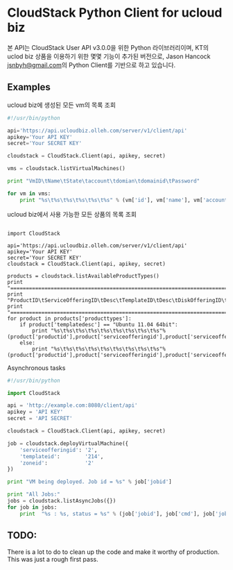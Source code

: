 CloudStack Python Client for ucloud biz
==========================================

본 API는 CloudStack User API v3.0.0을 위한 Python 라이브러리이며, KT의 uclod biz 상품을 이용하기 위한 몇몇 기능이 추가된 버전으로, Jason Hancock <jsnbyh@gmail.com>의 Python Client를 기반으로 하고 있습니다.

Examples
--------

ucloud biz에 생성된 모든 vm의 목록 조회

```python
#!/usr/bin/python

api='https://api.ucloudbiz.olleh.com/server/v1/client/api'
apikey='Your API KEY'
secret='Your SECRET KEY'

cloudstack = CloudStack.Client(api, apikey, secret)

vms = cloudstack.listVirtualMachines()

print "VmID\tName\tState\taccount\tdomian\tdomainid\tPassword"

for vm in vms:
    print "%s\t%s\t%s\t%s\t%s\t%s" % (vm['id'], vm['name'], vm['account'], vm['domain'], vm['domainid'], vm['state'])

```

ucloud biz에서 사용 가능한 모든 상품의 목록 조회

```#!/usr/bin/python

import CloudStack

api='https://api.ucloudbiz.olleh.com/server/v1/client/api'
apikey='Your API KEY'
secret='Your SECRET KEY'
cloudstack = CloudStack.Client(api, apikey, secret)

products = cloudstack.listAvailableProductTypes()
print "============================================================================================================="
print "ProductID\tServiceOfferingID\tDesc\tTemplateID\tDesc\tDiskOfferingID\tDesc\tAvailable\tzoneid"
print "============================================================================================================="
for product in products['producttypes']:
    if product['templatedesc'] == "Ubuntu 11.04 64bit":
        print "%s\t%s\t%s\t%s\t%s\t%s\t%s\t%s\t%s"%(product['productid'],product['serviceofferingid'],product['serviceofferingdesc'],product['templateid'],product['templatedesc'],product['diskofferingid'],product['diskofferingdesc'],product['productstate'],product['zoneid'])
    else:
        print "%s\t%s\t%s\t%s\t%s\t%s\t%s\t%s\t%s"%(product['productid'],product['serviceofferingid'],product['serviceofferingdesc'],product['templateid'],product['templatedesc'],product['diskofferingid'],product['diskofferingdesc'],product['productstate'],product['zoneid'])

```

Asynchronous tasks

```python
#!/usr/bin/python

import CloudStack

api = 'http://example.com:8080/client/api'
apikey = 'API KEY'
secret = 'API SECRET'

cloudstack = CloudStack.Client(api, apikey, secret)

job = cloudstack.deployVirtualMachine({
    'serviceofferingid': '2',
    'templateid':        '214',
    'zoneid':            '2'
})

print "VM being deployed. Job id = %s" % job['jobid']

print "All Jobs:"
jobs = cloudstack.listAsyncJobs({})
for job in jobs:
    print  "%s : %s, status = %s" % (job['jobid'], job['cmd'], job['jobstatus'])

```

TODO:
-----
There is a lot to do to clean up the code and make it worthy of production. This
was just a rough first pass.
